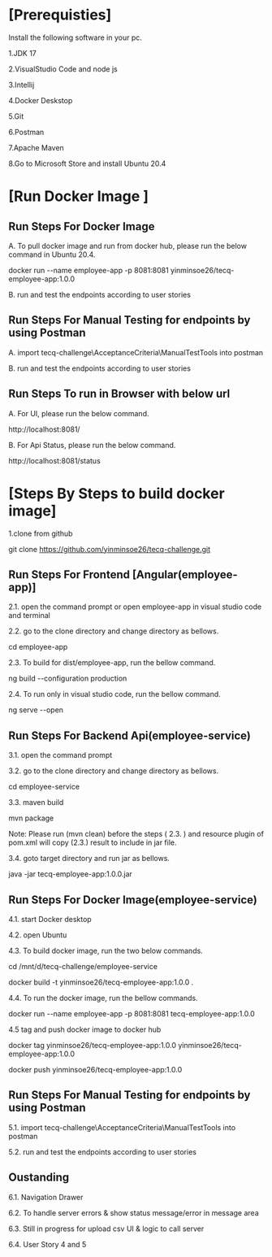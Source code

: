 # [Prerequisties]
Install the following software in your pc.

1.JDK 17

2.VisualStudio Code and node js

3.Intellij

4.Docker Deskstop

5.Git

6.Postman

7.Apache Maven

8.Go to Microsoft Store and install Ubuntu 20.4


# [Run Docker Image ]

## Run Steps For Docker Image
A. To pull docker image and run from docker hub, please run the below command in Ubuntu 20.4.

docker run --name employee-app -p 8081:8081 yinminsoe26/tecq-employee-app:1.0.0

B. run and test the endpoints according to user stories

## Run Steps For Manual Testing for endpoints by using Postman

A. import tecq-challenge\AcceptanceCriteria\ManualTestTools into postman

B. run and test the endpoints according to user stories


## Run Steps To run in Browser with below url

A. For UI, please run the below command.

http://localhost:8081/

B. For Api Status, please run the below command.

http://localhost:8081/status


# [Steps By Steps to build docker image]
1.clone from github

git clone https://github.com/yinminsoe26/tecq-challenge.git

## Run Steps For Frontend [Angular(employee-app)]

2.1. open the command prompt or open employee-app in visual studio code and terminal

2.2. go to the clone directory and change directory as bellows.

cd employee-app

2.3. To build for dist/employee-app, run the bellow command.

ng build --configuration production

2.4. To run only in visual studio code, run the bellow command.

ng serve --open

## Run Steps For Backend Api(employee-service)
3.1. open the command prompt

3.2. go to the clone directory and change directory as bellows.

cd employee-service

3.3. maven build

mvn package

Note: 
 Please run (mvn clean) before the steps ( 2.3. ) and resource plugin of pom.xml will copy (2.3.) result to include in jar file.

3.4. goto target directory and run jar as bellows.

java -jar tecq-employee-app:1.0.0.jar


## Run Steps For Docker Image(employee-service)

4.1. start Docker desktop

4.2. open Ubuntu

4.3. To build docker image, run the two below commands.

cd /mnt/d/tecq-challenge/employee-service

docker build -t yinminsoe26/tecq-employee-app:1.0.0 .

4.4. To run the docker image, run the bellow commands.

docker run --name employee-app -p 8081:8081 tecq-employee-app:1.0.0

4.5 tag and push docker image to docker hub

docker tag yinminsoe26/tecq-employee-app:1.0.0 yinminsoe26/tecq-employee-app:1.0.0

docker push yinminsoe26/tecq-employee-app:1.0.0


## Run Steps For Manual Testing for endpoints by using Postman

5.1. import tecq-challenge\AcceptanceCriteria\ManualTestTools into postman

5.2. run and test the endpoints according to user stories



## Oustanding

6.1. Navigation Drawer

6.2. To handle server errors & show status message/error in message area 

6.3. Still in progress for upload csv UI & logic to call server

6.4. User Story 4 and 5
